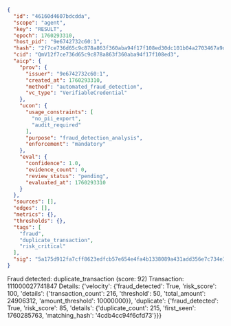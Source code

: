```json
{
  "id": "46160d4607bdcdda",
  "scope": "agent",
  "key": "RESULT",
  "epoch": 1760293310,
  "host_pid": "9e6742732c60:1",
  "hash": "2f7ce736d65c9c878a863f360aba94f17f108ed30dc101b04a2703467a9d3417",
  "cid": "QmV12f7ce736d65c9c878a863f360aba94f17f108ed3",
  "aicp": {
    "prov": {
      "issuer": "9e6742732c60:1",
      "created_at": 1760293310,
      "method": "automated_fraud_detection",
      "vc_type": "VerifiableCredential"
    },
    "ucon": {
      "usage_constraints": [
        "no_pii_export",
        "audit_required"
      ],
      "purpose": "fraud_detection_analysis",
      "enforcement": "mandatory"
    },
    "eval": {
      "confidence": 1.0,
      "evidence_count": 0,
      "review_status": "pending",
      "evaluated_at": 1760293310
    }
  },
  "sources": [],
  "edges": [],
  "metrics": {},
  "thresholds": {},
  "tags": [
    "fraud",
    "duplicate_transaction",
    "risk_critical"
  ],
  "sig": "5a175d912fa7cff8623edfcb57e654e4fa4b1338089a431add356e7c734e3417"
}
```

Fraud detected: duplicate_transaction (score: 92)
Transaction: 111000027741847
Details: {'velocity': {'fraud_detected': True, 'risk_score': 100, 'details': {'transaction_count': 216, 'threshold': 50, 'total_amount': 24906312, 'amount_threshold': 10000000}}, 'duplicate': {'fraud_detected': True, 'risk_score': 85, 'details': {'duplicate_count': 215, 'first_seen': 1760285763, 'matching_hash': '4cdb4cc94f6cfd73'}}}